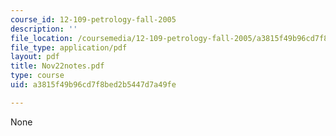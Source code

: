 ```yaml
---
course_id: 12-109-petrology-fall-2005
description: ''
file_location: /coursemedia/12-109-petrology-fall-2005/a3815f49b96cd7f8bed2b5447d7a49fe_Nov22notes.pdf
file_type: application/pdf
layout: pdf
title: Nov22notes.pdf
type: course
uid: a3815f49b96cd7f8bed2b5447d7a49fe

---
```

None